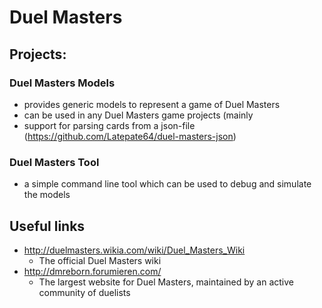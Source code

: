 # Duel Masters
## Projects:
### Duel Masters Models
- provides generic models to represent a game of Duel Masters
- can be used in any Duel Masters game projects (mainly
- support for parsing cards from a json-file (https://github.com/Latepate64/duel-masters-json)
### Duel Masters Tool
- a simple command line tool which can be used to debug and simulate the models
## Useful links
- http://duelmasters.wikia.com/wiki/Duel_Masters_Wiki 
	- The official Duel Masters wiki
- http://dmreborn.forumieren.com/ 
	- The largest website for Duel Masters, maintained by an active community of duelists